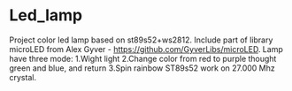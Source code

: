 # Led_lamp

Project color led lamp based on st89s52+ws2812.
Include part of library microLED from Alex Gyver - https://github.com/GyverLibs/microLED.
Lamp have three mode:
  1.Wight light
  2.Change color from red to purple thought green and blue, and return
  3.Spin rainbow
ST89s52 work on 27.000 Mhz crystal.
